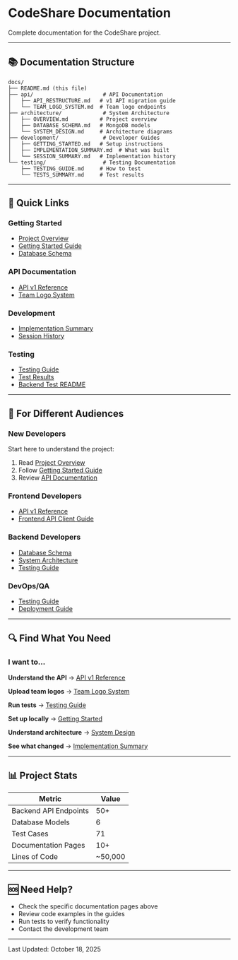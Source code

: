 # CodeShare Documentation

Complete documentation for the CodeShare project.

---

## 📚 Documentation Structure

```
docs/
├── README.md (this file)
├── api/                      # API Documentation
│   ├── API_RESTRUCTURE.md   # v1 API migration guide
│   └── TEAM_LOGO_SYSTEM.md  # Team logo endpoints
├── architecture/             # System Architecture
│   ├── OVERVIEW.md          # Project overview
│   ├── DATABASE_SCHEMA.md   # MongoDB models
│   └── SYSTEM_DESIGN.md     # Architecture diagrams
├── development/              # Developer Guides
│   ├── GETTING_STARTED.md   # Setup instructions
│   ├── IMPLEMENTATION_SUMMARY.md  # What was built
│   └── SESSION_SUMMARY.md   # Implementation history
└── testing/                  # Testing Documentation
    ├── TESTING_GUIDE.md     # How to test
    └── TESTS_SUMMARY.md     # Test results
```

---

## 🚀 Quick Links

### **Getting Started**
- [Project Overview](architecture/OVERVIEW.md)
- [Getting Started Guide](development/GETTING_STARTED.md)
- [Database Schema](architecture/DATABASE_SCHEMA.md)

### **API Documentation**
- [API v1 Reference](api/API_RESTRUCTURE.md)
- [Team Logo System](api/TEAM_LOGO_SYSTEM.md)

### **Development**
- [Implementation Summary](development/IMPLEMENTATION_SUMMARY.md)
- [Session History](development/SESSION_SUMMARY.md)

### **Testing**
- [Testing Guide](testing/TESTING_GUIDE.md)
- [Test Results](testing/TESTS_SUMMARY.md)
- [Backend Test README](../backend/tests/README.md)

---

## 📖 For Different Audiences

### **New Developers**
Start here to understand the project:
1. Read [Project Overview](architecture/OVERVIEW.md)
2. Follow [Getting Started Guide](development/GETTING_STARTED.md)
3. Review [API Documentation](api/API_RESTRUCTURE.md)

### **Frontend Developers**
- [API v1 Reference](api/API_RESTRUCTURE.md)
- [Frontend API Client Guide](api/API_RESTRUCTURE.md#frontend-service-layer)

### **Backend Developers**
- [Database Schema](architecture/DATABASE_SCHEMA.md)
- [System Architecture](architecture/SYSTEM_DESIGN.md)
- [Testing Guide](testing/TESTING_GUIDE.md)

### **DevOps/QA**
- [Testing Guide](testing/TESTING_GUIDE.md)
- [Deployment Guide](development/GETTING_STARTED.md#deployment)

---

## 🔍 Find What You Need

### **I want to...**

**Understand the API**
→ [API v1 Reference](api/API_RESTRUCTURE.md)

**Upload team logos**
→ [Team Logo System](api/TEAM_LOGO_SYSTEM.md)

**Run tests**
→ [Testing Guide](testing/TESTING_GUIDE.md)

**Set up locally**
→ [Getting Started](development/GETTING_STARTED.md)

**Understand architecture**
→ [System Design](architecture/SYSTEM_DESIGN.md)

**See what changed**
→ [Implementation Summary](development/IMPLEMENTATION_SUMMARY.md)

---

## 📊 Project Stats

| Metric | Value |
|--------|-------|
| Backend API Endpoints | 50+ |
| Database Models | 6 |
| Test Cases | 71 |
| Documentation Pages | 10+ |
| Lines of Code | ~50,000 |

---

## 🆘 Need Help?

- Check the specific documentation pages above
- Review code examples in the guides
- Run tests to verify functionality
- Contact the development team

---

Last Updated: October 18, 2025

